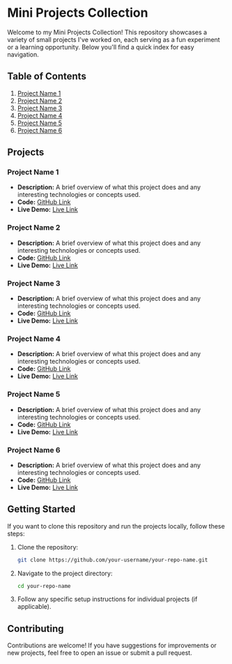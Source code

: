
# Mini Projects Collection

Welcome to my Mini Projects Collection! This repository showcases a variety of small projects I've worked on, each serving as a fun experiment or a learning opportunity. Below you'll find a quick index for easy navigation.

## Table of Contents

1. [Project Name 1](#project-name-1)
2. [Project Name 2](#project-name-2)
3. [Project Name 3](#project-name-3)
4. [Project Name 4](#project-name-4)
5. [Project Name 5](#project-name-5)
6. [Project Name 6](#project-name-6)

## Projects

### Project Name 1
- **Description:** A brief overview of what this project does and any interesting technologies or concepts used.
- **Code:** [GitHub Link](#)
- **Live Demo:** [Live Link](#)

### Project Name 2
- **Description:** A brief overview of what this project does and any interesting technologies or concepts used.
- **Code:** [GitHub Link](#)
- **Live Demo:** [Live Link](#)

### Project Name 3
- **Description:** A brief overview of what this project does and any interesting technologies or concepts used.
- **Code:** [GitHub Link](#)
- **Live Demo:** [Live Link](#)

### Project Name 4
- **Description:** A brief overview of what this project does and any interesting technologies or concepts used.
- **Code:** [GitHub Link](#)
- **Live Demo:** [Live Link](#)

### Project Name 5
- **Description:** A brief overview of what this project does and any interesting technologies or concepts used.
- **Code:** [GitHub Link](#)
- **Live Demo:** [Live Link](#)

 ### Project Name 6
- **Description:** A brief overview of what this project does and any interesting technologies or concepts used.
- **Code:** [GitHub Link](#)
- **Live Demo:** [Live Link](#)

## Getting Started

If you want to clone this repository and run the projects locally, follow these steps:

1. Clone the repository:
   ```bash
   git clone https://github.com/your-username/your-repo-name.git
   ```

2. Navigate to the project directory:
   ```bash
   cd your-repo-name
   ```

3. Follow any specific setup instructions for individual projects (if applicable).

## Contributing

Contributions are welcome! If you have suggestions for improvements or new projects, feel free to open an issue or submit a pull request.
